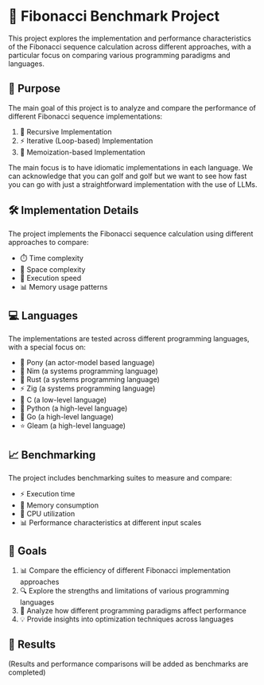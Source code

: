 # 🧮 Fibonacci Benchmark Project

This project explores the implementation and performance characteristics of the Fibonacci sequence calculation across different approaches, with a particular focus on comparing various programming paradigms and languages.

## 🎯 Purpose

The main goal of this project is to analyze and compare the performance of different Fibonacci sequence implementations:

1. 🔄 Recursive Implementation
2. ⚡ Iterative (Loop-based) Implementation
3. 🧠 Memoization-based Implementation

The main focus is to have idiomatic implementations in each language. We can acknowledge that you can golf and golf but we want to see how fast you can go with just a straightforward implementation with the use of LLMs.

## 🛠️ Implementation Details

The project implements the Fibonacci sequence calculation using different approaches to compare:
- ⏱️ Time complexity
- 💾 Space complexity
- 🚀 Execution speed
- 📊 Memory usage patterns

## 💻 Languages

The implementations are tested across different programming languages, with a special focus on:
- 🐎 Pony (an actor-model based language)
- 👑 Nim (a systems programming language)
- 🦀 Rust (a systems programming language)
- ⚡️ Zig (a systems programming language)
- 👴 C (a low-level language)
- 🐍 Python (a high-level language)
- 🐹 Go (a high-level language)
- ⭐ Gleam (a high-level language)

## 📈 Benchmarking

The project includes benchmarking suites to measure and compare:
- ⚡ Execution time
- 🧮 Memory consumption
- 🔋 CPU utilization
- 📊 Performance characteristics at different input scales

## 🎯 Goals

1. 📊 Compare the efficiency of different Fibonacci implementation approaches
2. 🔍 Explore the strengths and limitations of various programming languages
3. 🧪 Analyze how different programming paradigms affect performance
4. 💡 Provide insights into optimization techniques across languages

## 📝 Results

(Results and performance comparisons will be added as benchmarks are completed)
